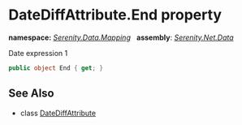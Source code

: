 # DateDiffAttribute.End property
**namespace:** *[Serenity.Data.Mapping](../../README.md#serenity.data.mapping-namespace)*   **assembly**: *[Serenity.Net.Data](../../README.md)*

Date expression 1

```csharp
public object End { get; }
```

## See Also

* class [DateDiffAttribute](../DateDiffAttribute.md)